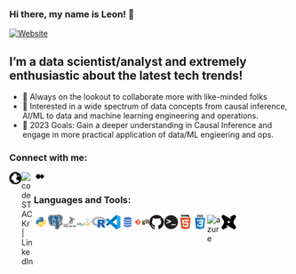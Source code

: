 ### Hi there, my name is Leon! 👋 

[![Website](https://img.shields.io/website?style=for-the-badge&up_color=blue&up_message=leonswl&url=https%3A%2F%2Fleonswl.github.io%2F)][website]

## I’m a data scientist/analyst and extremely enthusiastic about the latest tech trends! 

- 👀 Always on the lookout to collaborate more with like-minded folks 
- 🌱 Interested in a wide spectrum of data concepts from causal inference, AI/ML to data and machine learning engineering and operations. 
- 🥅 2023 Goals: Gain a deeper understanding in Causal Inference and engage in more practical application of data/ML engieering and ops. 

### Connect with me:
[<img align="left" alt="codeSTACKr.com" width="22px" src="https://raw.githubusercontent.com/iconic/open-iconic/master/svg/globe.svg" />][website]
[<img align="left" alt="codeSTACKr | LinkedIn" width="22px" src="https://cdn.jsdelivr.net/npm/simple-icons@v3/icons/linkedin.svg" />][linkedin]
[<img align="left" alt="codeSTACKr | LinkedIn" width="22px" src="https://raw.githubusercontent.com/Medium/medium-logos/master/03_Symbol/01_Black/SVG/Artboard%201.svg" />][medium]

<br />

### Languages and Tools:

<img align="left" alt="Python" width="26px" src="https://github.com/github/explore/blob/c25c800870be8d539ce16babea0f1882a65730b3/topics/python/python.png" />
<img align="left" alt="Postgresql" width="26px" src="https://github.com/github/explore/blob/c25c800870be8d539ce16babea0f1882a65730b3/topics/postgresql/postgresql.png" /> <!-- postgressql -->
<img align="left" alt="Microsoft sql server" width="26px" src="https://raw.githubusercontent.com/devicons/devicon/master/icons/microsoftsqlserver/microsoftsqlserver-plain-wordmark.svg" /> <!-- mssqlserver -->
<img align="left" alt="MySQL" width="26px" src="https://raw.githubusercontent.com/devicons/devicon/master/icons/mysql/mysql-original-wordmark.svg" /> <!-- MySql -->
<img align="left" alt="R" width="26px" src="https://github.com/github/explore/blob/c25c800870be8d539ce16babea0f1882a65730b3/topics/r/r.png" />
<img align="left" alt="Visual Studio Code" width="26px" src="https://raw.githubusercontent.com/github/explore/80688e429a7d4ef2fca1e82350fe8e3517d3494d/topics/visual-studio-code/visual-studio-code.png" />
<img align="left" alt="SQL" width="26px" src="https://raw.githubusercontent.com/github/explore/80688e429a7d4ef2fca1e82350fe8e3517d3494d/topics/sql/sql.png" />
<img align="left" alt="Git" width="26px" src="https://raw.githubusercontent.com/github/explore/80688e429a7d4ef2fca1e82350fe8e3517d3494d/topics/git/git.png" />
<img align="left" alt="GitHub" width="26px" src="https://raw.githubusercontent.com/github/explore/78df643247d429f6cc873026c0622819ad797942/topics/github/github.png" />
<img align="left" alt="Terminal" width="26px" src="https://raw.githubusercontent.com/github/explore/80688e429a7d4ef2fca1e82350fe8e3517d3494d/topics/terminal/terminal.png" />
<img align="left" alt="HTML5" width="26px" src="https://raw.githubusercontent.com/github/explore/80688e429a7d4ef2fca1e82350fe8e3517d3494d/topics/html/html.png" />
<img align="left" alt="CSS3" width="26px" src="https://raw.githubusercontent.com/github/explore/80688e429a7d4ef2fca1e82350fe8e3517d3494d/topics/css/css.png" />
<img align="left" alt="azure" width="26px" src="https://raw.githubusercontent.com/benc-uk/icon-collection/master/logos/azure-offical.svg" /> <!-- azure -->
<img align="left" alt="dbt" width="26px" src="https://raw.githubusercontent.com/simple-icons/simple-icons/develop/icons/dbt.svg" /> <!-- dbt -->


<br />
<br />
<br />
<!-- 
[![Leon's GitHub stats](https://github-readme-stats.leonswl.vercel.app/api?username=leonswl&show_icons=true&theme=radical)](https://github.com/anuraghazra/github-readme-stats) -->


[website]: https://leonswl.github.io/
[linkedin]: https://www.linkedin.com/in/leonsunwailoong/
[medium]: https://medium.com/@layonsan



